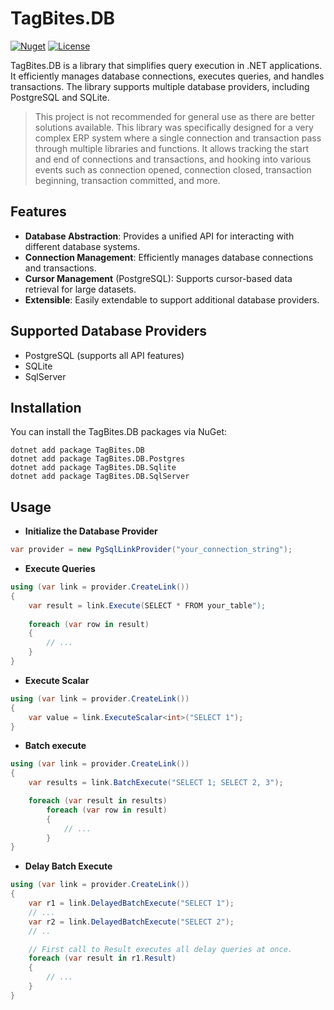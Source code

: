 # TagBites.DB

[![Nuget](https://img.shields.io/nuget/v/TagBites.DB.svg)](https://www.nuget.org/packages/TagBites.DB/)
[![License](http://img.shields.io/github/license/TagBites/TagBites.DB)](https://github.com/TagBites/TagBites.DB/blob/master/LICENSE)

TagBites.DB is a library that simplifies query execution in .NET applications. It efficiently manages database connections, executes queries, and handles transactions. The library supports multiple database providers, including PostgreSQL and SQLite.

> This project is not recommended for general use as there are better solutions available.
This library was specifically designed for a very complex ERP system where a single connection and transaction pass through multiple libraries and functions.
It allows tracking the start and end of connections and transactions, and hooking into various events such as connection opened, connection closed, transaction beginning, transaction committed, and more.

## Features

- **Database Abstraction**: Provides a unified API for interacting with different database systems.
- **Connection Management**: Efficiently manages database connections and transactions.
- **Cursor Management** (PostgreSQL): Supports cursor-based data retrieval for large datasets.
- **Extensible**: Easily extendable to support additional database providers.

## Supported Database Providers

- PostgreSQL (supports all API features)
- SQLite
- SqlServer

## Installation

You can install the TagBites.DB packages via NuGet:
```
dotnet add package TagBites.DB
dotnet add package TagBites.DB.Postgres
dotnet add package TagBites.DB.Sqlite
dotnet add package TagBites.DB.SqlServer
```
    
## Usage

- **Initialize the Database Provider**
```csharp
var provider = new PgSqlLinkProvider("your_connection_string");
```

- **Execute Queries**
```csharp
using (var link = provider.CreateLink())
{
    var result = link.Execute(SELECT * FROM your_table");
    
    foreach (var row in result)
    {
        // ...
    }
}
```

- **Execute Scalar**
```csharp
using (var link = provider.CreateLink())
{
    var value = link.ExecuteScalar<int>("SELECT 1");
}

```

- **Batch execute**
```csharp
using (var link = provider.CreateLink())
{
    var results = link.BatchExecute("SELECT 1; SELECT 2, 3");

    foreach (var result in results)
        foreach (var row in result)
        {
            // ...
        }    
}

```

- **Delay Batch Execute**
```csharp
using (var link = provider.CreateLink())
{
    var r1 = link.DelayedBatchExecute("SELECT 1");
    // ...
    var r2 = link.DelayedBatchExecute("SELECT 2");
    // ..

    // First call to Result executes all delay queries at once.
    foreach (var result in r1.Result)
    {
        // ...
    }
}

```
